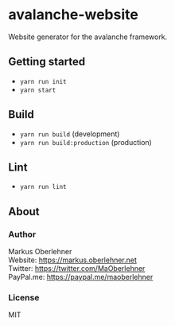 # avalanche-website
Website generator for the avalanche framework.

## Getting started
- `yarn run init`
- `yarn start`

## Build
- `yarn run build` (development)
- `yarn run build:production` (production)

## Lint
- `yarn run lint`

## About
### Author
Markus Oberlehner  
Website: https://markus.oberlehner.net  
Twitter: https://twitter.com/MaOberlehner  
PayPal.me: https://paypal.me/maoberlehner

### License
MIT
